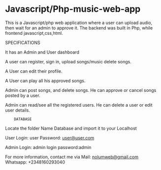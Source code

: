 # Javascript/Php-music-web-app
This is a  Javascript/php web application where a user can upload audio, then wait for an admin to approve it.
The backend was built in Php, while frontend javascript,css,html.

SPECIFICATIONS 

It has an Admin and User dashboard

A user can register, sign in, upload songs/music delete songs.

A User can edit their profile.

A User can play all his approved songs.

Admin can post songs, and delete songs. He can approve or cancel songs posted by a user.

Admin can read/see all the registered users. He can delete a user or edit user details.

        DATABASE
Locate the folder Name Database and import it to your Localhost


User Login: user
Password: user@user.com

Admin Login: admin
login password:admin




For more information, contact me via
Mail: nolumweb@gmail.com
Whatsapp: +2348160293040


